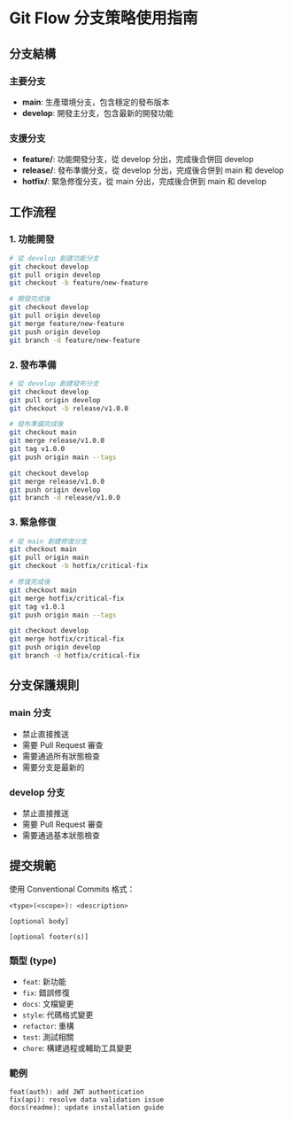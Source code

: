 # Git Flow 分支策略使用指南

## 分支結構

### 主要分支
- **main**: 生產環境分支，包含穩定的發布版本
- **develop**: 開發主分支，包含最新的開發功能

### 支援分支
- **feature/**: 功能開發分支，從 develop 分出，完成後合併回 develop
- **release/**: 發布準備分支，從 develop 分出，完成後合併到 main 和 develop
- **hotfix/**: 緊急修復分支，從 main 分出，完成後合併到 main 和 develop

## 工作流程

### 1. 功能開發
```bash
# 從 develop 創建功能分支
git checkout develop
git pull origin develop
git checkout -b feature/new-feature

# 開發完成後
git checkout develop
git pull origin develop
git merge feature/new-feature
git push origin develop
git branch -d feature/new-feature
```

### 2. 發布準備
```bash
# 從 develop 創建發布分支
git checkout develop
git pull origin develop
git checkout -b release/v1.0.0

# 發布準備完成後
git checkout main
git merge release/v1.0.0
git tag v1.0.0
git push origin main --tags

git checkout develop
git merge release/v1.0.0
git push origin develop
git branch -d release/v1.0.0
```

### 3. 緊急修復
```bash
# 從 main 創建修復分支
git checkout main
git pull origin main
git checkout -b hotfix/critical-fix

# 修復完成後
git checkout main
git merge hotfix/critical-fix
git tag v1.0.1
git push origin main --tags

git checkout develop
git merge hotfix/critical-fix
git push origin develop
git branch -d hotfix/critical-fix
```

## 分支保護規則

### main 分支
- 禁止直接推送
- 需要 Pull Request 審查
- 需要通過所有狀態檢查
- 需要分支是最新的

### develop 分支
- 禁止直接推送
- 需要 Pull Request 審查
- 需要通過基本狀態檢查

## 提交規範

使用 Conventional Commits 格式：
```
<type>(<scope>): <description>

[optional body]

[optional footer(s)]
```

### 類型 (type)
- `feat`: 新功能
- `fix`: 錯誤修復
- `docs`: 文檔變更
- `style`: 代碼格式變更
- `refactor`: 重構
- `test`: 測試相關
- `chore`: 構建過程或輔助工具變更

### 範例
```
feat(auth): add JWT authentication
fix(api): resolve data validation issue
docs(readme): update installation guide
```
